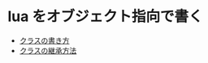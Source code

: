 # lua をオブジェクト指向で書く

* [クラスの書き方](./how_to_make_class/readme.md)
* [クラスの継承方法](./inheritance/readme.md)